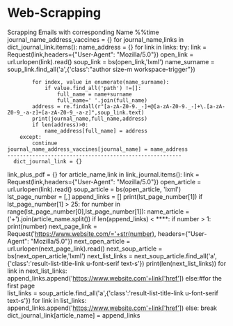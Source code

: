 # Web-Scrapping
Scrapping Emails with corresponding Name
%%time
journal_name_address_vaccines = {}
for journal_name,links in dict_journal_link.items():
    name_address = {}
    for link in links:
        try:
            link = Request(link,headers={"User-Agent": "Mozilla/5.0"})
            open_link = url.urlopen(link).read()
            soup_link = bs(open_link,'lxml')
            name_surname = soup_link.find_all('a',{'class':"author size-m workspace-trigger"})
            
            for index, value in enumerate(name_surname):
                if value.find_all('path') !=[]:
                    full_name = name+surname
                    full_name=' '.join(full_name)
            address = re.findall(r"[a-zA-Z0-9._-]+@[a-zA-Z0-9._-]+\.[a-zA-Z0-9_-a-z]+[a-zA-Z0-9_-a-z]",soup_link.text)
            print(journal_name,full_name,address)
            if len(address)>0:
                name_address[full_name] = address
        except:
            continue
    journal_name_address_vaccines[journal_name] = name_address 
    --------------------------------------------------------   
      dict_journal_link = {}
  link_plus_pdf = {}
  for article_name,link in link_journal.items():
      link = Request(link,headers={"User-Agent": "Mozilla/5.0"})
      open_article = url.urlopen(link).read()
      soup_article = bs(open_article, 'lxml')
      lst_page_number = [*,*]
      append_links = []
      print(lst_page_number[1])
      if lst_page_number[1] > 25:
          for number in range(lst_page_number[0],lst_page_number[1]):
              name_article = ('+').join(article_name.split())
              if len(append_links) < ****:
                  if number > 1:
                      print(number)
                      next_page_link = Request('https://www.website.com/='+str(number), 
                        headers={"User-Agent": "Mozilla/5.0"})
                      next_open_article =  url.urlopen(next_page_link).read()
                      next_soup_article = bs(next_open_article,'lxml')
                      next_list_links = next_soup_article.find_all('a',{'class':'result-list-title-link u-font-serif text-s'})
                      print(len(next_list_links))
                      for link in next_list_links:
                          append_links.append('https://www.website.com'+link['href'])
                  else:#for the first page     
                      list_links = soup_article.find_all('a',{'class':'result-list-title-link u-font-serif text-s'})
                      for link in list_links:
                          append_links.append('https://www.website.com'+link['href'])
              else:
                  break
          dict_journal_link[article_name] = append_links
